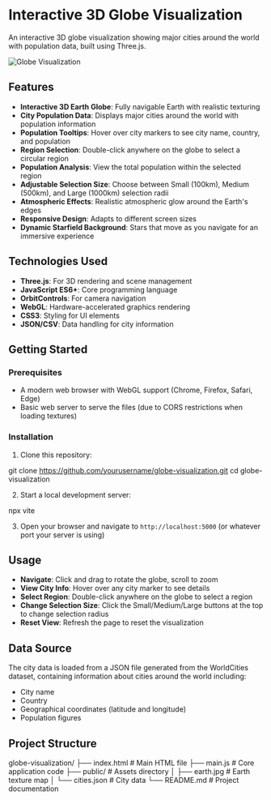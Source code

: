 # Interactive 3D Globe Visualization

An interactive 3D globe visualization showing major cities around the world with population data, built using Three.js.

![Globe Visualization](screenshots/globe-preview.png)

## Features

- **Interactive 3D Earth Globe**: Fully navigable Earth with realistic texturing
- **City Population Data**: Displays major cities around the world with population information
- **Population Tooltips**: Hover over city markers to see city name, country, and population
- **Region Selection**: Double-click anywhere on the globe to select a circular region
- **Population Analysis**: View the total population within the selected region
- **Adjustable Selection Size**: Choose between Small (100km), Medium (500km), and Large (1000km) selection radii
- **Atmospheric Effects**: Realistic atmospheric glow around the Earth's edges
- **Responsive Design**: Adapts to different screen sizes
- **Dynamic Starfield Background**: Stars that move as you navigate for an immersive experience

## Technologies Used

- **Three.js**: For 3D rendering and scene management
- **JavaScript ES6+**: Core programming language
- **OrbitControls**: For camera navigation
- **WebGL**: Hardware-accelerated graphics rendering
- **CSS3**: Styling for UI elements
- **JSON/CSV**: Data handling for city information

## Getting Started

### Prerequisites

- A modern web browser with WebGL support (Chrome, Firefox, Safari, Edge)
- Basic web server to serve the files (due to CORS restrictions when loading textures)

### Installation

1. Clone this repository:

git clone https://github.com/yourusername/globe-visualization.git cd globe-visualization


2. Start a local development server:

npx vite


3. Open your browser and navigate to `http://localhost:5000` (or whatever port your server is using)

## Usage

- **Navigate**: Click and drag to rotate the globe, scroll to zoom
- **View City Info**: Hover over any city marker to see details
- **Select Region**: Double-click anywhere on the globe to select a region
- **Change Selection Size**: Click the Small/Medium/Large buttons at the top to change selection radius
- **Reset View**: Refresh the page to reset the visualization

## Data Source

The city data is loaded from a JSON file generated from the WorldCities dataset, containing information about cities around the world including:
- City name
- Country
- Geographical coordinates (latitude and longitude)
- Population figures

## Project Structure

globe-visualization/ ├── index.html # Main HTML file ├── main.js # Core application code ├── public/ # Assets directory │ ├── earth.jpg # Earth texture map │ └── cities.json # City data └── README.md # Project documentation
